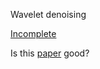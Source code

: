 Wavelet denoising

[Incomplete](https://github.com/sohale/point-process-notes/blob/main/derivations/wvletrbf.tex)

Is this [paper](https://www.researchgate.net/publication/224829814_Wavelet_Denoising) good?
